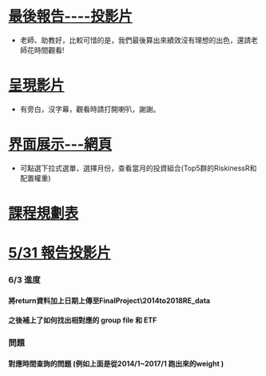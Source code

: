 # [最後報告----投影片](https://docs.google.com/presentation/d/1E30N3JwL_HmQP0KQ1nJvbJ3jOcb1uVT339aHBsS6BcM/edit#slide=id.p1)
* 老師、助教好，比較可惜的是，我們最後算出來績效沒有理想的出色，還請老師花時間觀看!

# [呈現影片](https://youtu.be/k1xCsXKxDl0)
* 有旁白，沒字幕，觀看時請打開喇叭，謝謝。

# [界面展示---網頁](https://alexislintw.github.io/fintech_text_mining_and_machine_learning/final/index.htm)
* 可點選下拉式選單，選擇月份，查看當月的投資組合(Top5群的RiskinessR和配置權重)

# [課程規劃表](https://docs.google.com/spreadsheets/d/e/2PACX-1vQcKCGPuZqbmiXOrpkkxfx364vEgpuej5v-Td94xIXXuK7rguBYTcMlXjgL5zvquecvM_Kt3U21TPAW/pubhtml)


# [5/31 報告投影片](https://docs.google.com/presentation/d/16k3px3vWiaz_67Pimrf_udpE5m_4Rp_1yku-x03M8Zw/edit?usp=sharing)

### 6/3 進度
#### 將return資料加上日期上傳至FinalProject\2014to2018RE_data 
#### 之後補上了如何找出相對應的 group file 和 ETF 
### 問題
#### 對應時間查詢的問題 (例如上面是從2014/1~2017/1 跑出來的weight ) 
